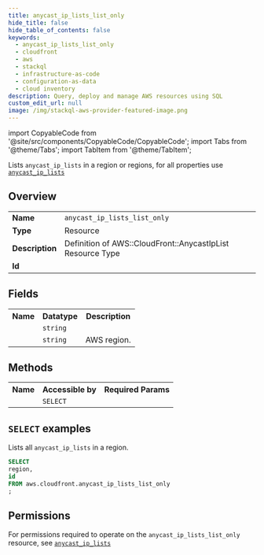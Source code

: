 ```yaml
---
title: anycast_ip_lists_list_only
hide_title: false
hide_table_of_contents: false
keywords:
  - anycast_ip_lists_list_only
  - cloudfront
  - aws
  - stackql
  - infrastructure-as-code
  - configuration-as-data
  - cloud inventory
description: Query, deploy and manage AWS resources using SQL
custom_edit_url: null
image: /img/stackql-aws-provider-featured-image.png
---
```


import CopyableCode from '@site/src/components/CopyableCode/CopyableCode';
import Tabs from '@theme/Tabs';
import TabItem from '@theme/TabItem';

Lists <code>anycast_ip_lists</code> in a region or regions, for all properties use <a href="/services/serviceName/anycast_ip_lists/"><code>anycast_ip_lists</code></a>

## Overview
<table>
<tbody>
<tr><td><b>Name</b></td><td><code>anycast_ip_lists_list_only</code></td></tr>
<tr><td><b>Type</b></td><td>Resource</td></tr>
<tr><td><b>Description</b></td><td>Definition of AWS::CloudFront::AnycastIpList Resource Type</td></tr>
<tr><td><b>Id</b></td><td><CopyableCode code="aws.cloudfront.anycast_ip_lists_list_only" /></td></tr>
</tbody>
</table>

## Fields
<table>
<tbody>
<tr><th>Name</th><th>Datatype</th><th>Description</th></tr><tr><td><CopyableCode code="id" /></td><td><code>string</code></td><td></td></tr>
<tr><td><CopyableCode code="region" /></td><td><code>string</code></td><td>AWS region.</td></tr>
</tbody>
</table>

## Methods

<table>
<tbody>
  <tr>
    <th>Name</th>
    <th>Accessible by</th>
    <th>Required Params</th>
  </tr>
  <tr>
    <td><CopyableCode code="list_resources" /></td>
    <td><code>SELECT</code></td>
    <td><CopyableCode code="region" /></td>
  </tr>
</tbody>
</table>

## `SELECT` examples
Lists all <code>anycast_ip_lists</code> in a region.
```sql
SELECT
region,
id
FROM aws.cloudfront.anycast_ip_lists_list_only
;
```


## Permissions

For permissions required to operate on the <code>anycast_ip_lists_list_only</code> resource, see <a href="/services/cloudfront/anycast_ip_lists/#permissions"><code>anycast_ip_lists</code></a>


